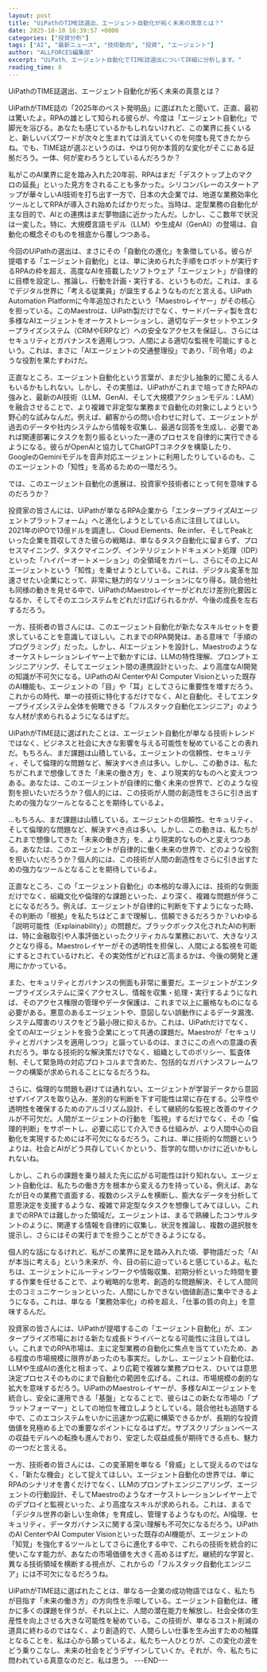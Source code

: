 ```yaml
---
layout: post
title: "UiPathのTIME誌選出、エージェント自動化が拓く未来の真意とは？"
date: 2025-10-10 16:39:57 +0000
categories: ["投資分析"]
tags: ["AI", "最新ニュース", "技術動向", "投資", "エージェント"]
author: "ALLFORCES編集部"
excerpt: "UiPath、エージェント自動化でTIME誌選出について詳細に分析します。"
reading_time: 8
---
```


UiPathのTIME誌選出、エージェント自動化が拓く未来の真意とは？

UiPathがTIME誌の「2025年のベスト発明品」に選ばれたと聞いて、正直、最初は驚いたよ。RPAの雄として知られる彼らが、今度は「エージェント自動化」で脚光を浴びる。あなたも感じているかもしれないけれど、この業界に長くいると、新しいバズワードが次々と生まれては消えていくのを何度も見てきたからね。でも、TIME誌が選ぶというのは、やはり何か本質的な変化がそこにある証拠だろう。一体、何が変わろうとしているんだろうか？

私がこのAI業界に足を踏み入れた20年前、RPAはまだ「デスクトップ上のマクロの延長」といった見方をされることも多かった。シリコンバレーのスタートアップが華々しいAI技術を打ち出す一方で、日本の大企業では、地道な業務効率化ツールとしてRPAが導入され始めたばかりだった。当時は、定型業務の自動化が主な目的で、AIとの連携はまだ夢物語に近かったんだ。しかし、ここ数年で状況は一変した。特に、大規模言語モデル（LLM）や生成AI（GenAI）の登場は、自動化の概念そのものを根底から覆しつつある。

今回のUiPathの選出は、まさにその「自動化の進化」を象徴している。彼らが提唱する「エージェント自動化」とは、単に決められた手順をロボットが実行するRPAの枠を超え、高度なAIを搭載したソフトウェア「エージェント」が自律的に目標を設定し、推論し、行動を計画・実行する、というものだ。これは、まるでデジタル世界に「考える従業員」が誕生するようなものだと言える。UiPath Automation Platformに今年追加されたという「Maestroレイヤー」がその核心を担っている。このMaestroは、UiPath製だけでなく、サードパーティ製を含む多様なAIエージェントをオーケストレーションし、適切なデータセットやエンタープライズシステム（CRMやERPなど）への安全なアクセスを保証し、さらにはセキュリティとガバナンスを適用しつつ、人間による適切な監視を可能にするという。これは、まさに「AIエージェントの交通整理役」であり、「司令塔」のような役割を果たすわけだ。

正直なところ、エージェント自動化という言葉が、まだ少し抽象的に聞こえる人もいるかもしれない。しかし、その実態は、UiPathがこれまで培ってきたRPAの強みと、最新のAI技術（LLM、GenAI、そして大規模アクションモデル：LAM）を融合させることで、より複雑で非定型な業務まで自動化の対象にしようという野心的な試みなんだ。例えば、顧客からの問い合わせに対して、エージェントが過去のデータや社内システムから情報を収集し、最適な回答を生成し、必要であれば関連部署にタスクを割り振るといった一連のプロセスを自律的に実行できるようになる。彼らがOpenAIと協力してChatGPTコネクタを構築したり、GoogleのGeminiモデルを音声対応エージェントに利用したりしているのも、このエージェントの「知性」を高めるための一環だろう。

では、このエージェント自動化の進展は、投資家や技術者にとって何を意味するのだろうか？

投資家の皆さんには、UiPathが単なるRPA企業から「エンタープライズAIエージェントプラットフォーム」へと進化しようとしている点に注目してほしい。2021年のIPOで13億ドルを調達し、Cloud Elements、Re:infer、そしてPeakといった企業を買収してきた彼らの戦略は、単なるタスク自動化に留まらず、プロセスマイニング、タスクマイニング、インテリジェントドキュメント処理（IDP）といった「ハイパーオートメーション」の全領域をカバーし、さらにその上にAIエージェントという「知性」を乗せようとしている。これは、デジタル変革を加速させたい企業にとって、非常に魅力的なソリューションになり得る。競合他社も同様の動きを見せる中で、UiPathのMaestroレイヤーがどれだけ差別化要因となるか、そしてそのエコシステムをどれだけ広げられるかが、今後の成長を左右するだろう。

一方、技術者の皆さんには、このエージェント自動化が新たなスキルセットを要求していることを意識してほしい。これまでのRPA開発は、ある意味で「手順のプログラミング」だった。しかし、AIエージェントを設計し、Maestroのようなオーケストレーションレイヤー上で動かすには、LLMの特性理解、プロンプトエンジニアリング、そしてエージェント間の連携設計といった、より高度なAI開発の知識が不可欠になる。UiPathのAI CenterやAI Computer Visionといった既存のAI機能も、エージェントの「目」や「耳」としてさらに重要性を増すだろう。これからの時代、単一の技術に特化するだけでなく、AIと自動化、そしてエンタープライズシステム全体を俯瞰できる「フルスタック自動化エンジニア」のような人材が求められるようになるはずだ。

UiPathがTIME誌に選ばれたことは、エージェント自動化が単なる技術トレンドではなく、ビジネスと社会に大きな影響を与える可能性を秘めていることの表れだ。もちろん、まだ課題は山積している。エージェントの信頼性、セキュリティ、そして倫理的な問題など、解決すべき点は多い。しかし、この動きは、私たちがこれまで想像してきた「未来の働き方」を、より現実的なものへと変えつつある。あなたは、このエージェントが自律的に働く未来の世界で、どのような役割を担いたいだろうか？個人的には、この技術が人間の創造性をさらに引き出すための強力なツールとなることを期待しているよ。

…もちろん、まだ課題は山積している。エージェントの信頼性、セキュリティ、そして倫理的な問題など、解決すべき点は多い。しかし、この動きは、私たちがこれまで想像してきた「未来の働き方」を、より現実的なものへと変えつつある。あなたは、このエージェントが自律的に働く未来の世界で、どのような役割を担いたいだろうか？個人的には、この技術が人間の創造性をさらに引き出すための強力なツールとなることを期待しているよ。

正直なところ、この「エージェント自動化」の本格的な導入には、技術的な側面だけでなく、組織文化や倫理的な課題といった、より深く、複雑な問題が伴うことになるだろう。例えば、エージェントが自律的に判断を下すようになった時、その判断の「根拠」を私たちはどこまで理解し、信頼できるだろうか？いわゆる「説明可能性（Explainability）」の問題だ。ブラックボックス化されたAIの判断は、特に金融取引や人事評価といったクリティカルな業務において、大きなリスクとなり得る。Maestroレイヤーがその透明性を担保し、人間による監視を可能にするとされているけれど、その実効性がどれほど高まるかは、今後の開発と運用にかかっている。

また、セキュリティとガバナンスの側面も非常に重要だ。エージェントがエンタープライズシステムに深くアクセスし、情報を収集・処理・実行するようになれば、そのアクセス権限の管理やデータ保護は、これまで以上に厳格なものになる必要がある。悪意のあるエージェントや、意図しない誤動作によるデータ漏洩、システム障害のリスクをどう最小限に抑えるか。これは、UiPathだけでなく、全てのAIエージェントを扱う企業にとって共通の課題だ。Maestroが「セキュリティとガバナンスを適用しつつ」と謳っているのは、まさにこの点への意識の表れだろう。単なる技術的な解決策だけでなく、組織としてのポリシー、監査体制、そして緊急時の対応プロトコルまで含めた、包括的なガバナンスフレームワークの構築が求められることになるだろうね。

さらに、倫理的な問題も避けては通れない。エージェントが学習データから意図せずバイアスを取り込み、差別的な判断を下す可能性は常に存在する。公平性や透明性を確保するためのアルゴリズム設計、そして継続的な監視と改善のサイクルが不可欠だ。人間がエージェントの行動を「監視」するだけでなく、その「倫理的判断」をサポートし、必要に応じて介入できる仕組みが、より人間中心の自動化を実現するためには不可欠になるだろう。これは、単に技術的な問題というよりは、社会とAIがどう共存していくかという、哲学的な問いかけに近いかもしれないね。

しかし、これらの課題を乗り越えた先に広がる可能性は計り知れない。エージェント自動化は、私たちの働き方を根本から変える力を持っている。例えば、あなたが日々の業務で直面する、複数のシステムを横断し、膨大なデータを分析して意思決定を支援するような、複雑で非定型なタスクを想像してみてほしい。これまでのRPAでは難しかった領域だ。エージェントは、まるで熟練したコンサルタントのように、関連する情報を自律的に収集し、状況を推論し、複数の選択肢を提示し、さらにはその実行までを担うことができるようになる。

個人的な話になるけれど、私がこの業界に足を踏み入れた頃、夢物語だった「AIが本当に考える」という未来が、今、目の前に迫っていると感じているよ。私たちは、エージェントにルーティンワークや情報収集、初期分析といった時間を要する作業を任せることで、より戦略的な思考、創造的な問題解決、そして人間同士のコミュニケーションといった、人間にしかできない価値創造に集中できるようになる。これは、単なる「業務効率化」の枠を超え、「仕事の質の向上」を意味するんだ。

投資家の皆さんには、UiPathが提唱するこの「エージェント自動化」が、エンタープライズ市場における新たな成長ドライバーとなる可能性に注目してほしい。これまでのRPA市場は、主に定型業務の自動化に焦点を当てていたため、ある程度の市場規模に限界があったのも事実だ。しかし、エージェント自動化は、LLMや生成AIの進化と相まって、より広範で複雑な業務プロセス、ひいては意思決定プロセスそのものにまで自動化の範囲を広げる。これは、市場規模の劇的な拡大を意味するだろう。UiPathのMaestroレイヤーが、多様なAIエージェントを統合し、安全に運用できる「基盤」となることで、彼らはこの新たな市場の「プラットフォーマー」としての地位を確立しようとしている。競合他社も追随する中で、このエコシステムをいかに迅速かつ広範に構築できるかが、長期的な投資価値を見極める上での重要なポイントになるはずだ。サブスクリプションベースの収益モデルへの転換も進んでおり、安定した収益成長が期待できる点も、魅力の一つだと言える。

一方、技術者の皆さんには、この変革期を単なる「脅威」として捉えるのではなく、「新たな機会」として捉えてほしい。エージェント自動化の世界では、単にRPAのシナリオを書くだけでなく、LLMのプロンプトエンジニアリング、エージェントの行動設計、そしてMaestroのようなオーケストレーションレイヤー上でのデプロイと監視といった、より高度なスキルが求められる。これは、まるで「デジタル世界の新しい生命体」を育成し、管理するようなものだ。AI倫理、セキュリティ、データガバナンスに関する深い理解も不可欠になるだろう。UiPathのAI CenterやAI Computer Visionといった既存のAI機能が、エージェントの「知覚」を強化するツールとしてさらに進化する中で、これらの技術を統合的に使いこなす能力が、あなたの市場価値を大きく高めるはずだ。継続的な学習と、異なる技術領域を横断する視点が、これからの「フルスタック自動化エンジニア」には不可欠になるだろうね。

UiPathがTIME誌に選ばれたことは、単なる一企業の成功物語ではなく、私たちが目指す「未来の働き方」の方向性を示唆している。エージェント自動化は、確かに多くの課題を伴うが、それ以上に、人間の潜在能力を解放し、社会全体の生産性を向上させる大きな可能性を秘めている。この技術が、単なるコスト削減の道具に終わるのではなく、より創造的で、人間らしい仕事を生み出すための触媒となることを、私は心から願っているよ。私たち一人ひとりが、この変化の波をどう乗りこなし、未来の社会をどうデザインしていくか。それが、今、私たちに問われている真意なのだと、私は思う。
---END---